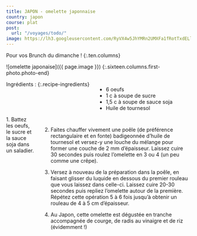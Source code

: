 ```yaml
---
title: JAPON - omelette japonnaise
country: japon
course: plat
post:
  url: "/voyages/todo/"
image: https://lh3.googleusercontent.com/RyVX4w5JhYMRn2UMXFa1fRotTxdELl8ye0cFNtNVg2Ljr6rMxm01o8PCk5AiN1BSGG7EKSYT_k6i7fvv2JD16vCVwh1xLyS0wiwhxxJByAVTjml_4gjsLgc4wFbiEzqltdgNpRomo0AT3uMbYPfI-2SH7pWdh6ZrPO6eel2uHUKfwRqQsyV7VGT6jRzHmCGfeMrdmfFX7z7Y8xRapq5kMU2-X5o6XNk0SiE2xwrqk0Ji5IvfFUfqi_bFHa7DY4OMb-4sWvIxkF1a7FZwaQTGNEoomlcWTwZ1ntdI2YB7PtTM1JKeftPFWAgpiSjjppaxOA-fRJjUQie62n0Ysh6IE3XMZlOj42eHk5egz9s_augbvr2rc0UyEgJ1dAyJNrmnQQcUs0w78l4TCEx7W6pSBkS2iT_9XZaT4A1QH8ZupO-3zzcBbZ6fX1AuEYjkyMJDSvN3vaib4NBVKVASermlkgj4tEdz_OXutj9f_afV1XvlOVBnnAZfv1F-xaz9KPPA1WQ49kYTOoLOcG8tpFl8b_j_ueMI92tGf7dhPDwVloJHToNqcsiTMgUTE4Wbbdp_oJhzNfrSxKSau815DOjgvqYY2gFyDPsGsn0nXFsmM2i9eJuBCDG7c3AbpI74Opdq-FupVc2j6v3M1ZO6tUYBfXOYahkB76hp36d9sFrCukqEAcJoI_sF4f92X0fJvs2vkkFuxnBqDY17NlzFfSQ4avLtGtJ6V4NDbYeN9jGIlNX2d1RK=w900
---
```


Pour vos Brunch du dimanche !
{:.ten.columns}

<!--fin extrait-->

![omelette japonaise]({{ page.image }})
{:.sixteen.columns.first-photo.photo-end}

<div class="four columns" markdown="1">
Ingrédients :
{:.recipe-ingredients}

- 6 oeufs
- 1 c à soupe de sucre
- 1,5 c à soupe de sauce soja
- Huile de tournesol
</div>

<div class="ten columns" markdown="1">
1. Battez les oeufs, le sucre et la sauce soja dans un saladier.

2. Faites chauffer vivement une poêle (de préférence rectangulaire et en fonte) badigeonnée d’huile de tournesol et versez-y une louche du mélange pour former une couche de 2 mm d’épaisseur. Laissez cuire 30 secondes puis roulez l’omelette en 3 ou 4 (un peu comme une crêpe).

3. Versez à nouveau de la préparation dans la poêle, en faisant glisser du luquide en dessous du premier rouleau que vous laissez dans celle-ci. Laissez cuire 20-30 secondes puis repliez l’omelette autour de la première. Répétez cette opération 5 à 6 fois jusqu’à obtenir un rouleau de 4 à 5 cm d’épaisseur.

4. Au Japon, cette omelette est dégustée en tranche accompagnée de courge, de radis au vinaigre et de riz (évidemment !)
</div>
